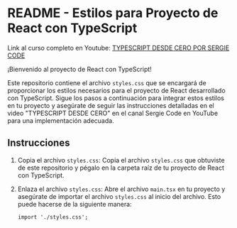 
# README - Estilos para Proyecto de React con TypeScript

Link al curso completo en Youtube:
[TYPESCRIPT DESDE CERO POR SERGIE CODE](https://youtu.be/UTA5bykCx2c)

¡Bienvenido al proyecto de React con TypeScript!

Este repositorio contiene el archivo `styles.css` que se encargará de proporcionar los estilos necesarios para el proyecto de React desarrollado con TypeScript. Sigue los pasos a continuación para integrar estos estilos en tu proyecto y asegúrate de seguir las instrucciones detalladas en el video "TYPESCRIPT DESDE CERO" en el canal Sergie Code en YouTube para una implementación adecuada.

## Instrucciones

1.  Copia el archivo `styles.css`: Copia el archivo `styles.css` que obtuviste de este repositorio y pégalo en la carpeta raíz de tu proyecto de React con TypeScript.
    
2.  Enlaza el archivo `styles.css`: Abre el archivo `main.tsx` en tu proyecto y asegúrate de importar el archivo `styles.css` al inicio del archivo. Esto puede hacerse de la siguiente manera:
       
    `import './styles.css';`
